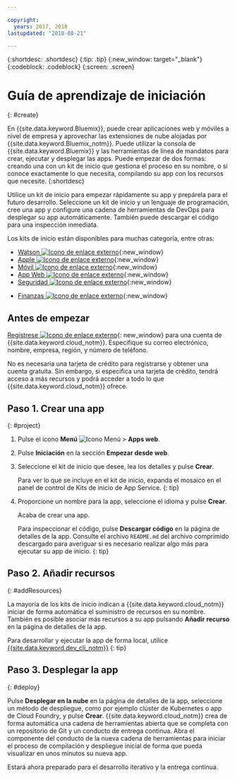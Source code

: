 ```yaml
---

copyright:
  years: 2017, 2018
lastupdated: "2018-08-21"

---
```


{:shortdesc: .shortdesc}
{:tip: .tip}
{:new_window: target="_blank"}
{:codeblock: .codeblock}
{:screen: .screen}

# Guía de aprendizaje de iniciación
{: #create}

En {{site.data.keyword.Bluemix}}, puede crear aplicaciones web y móviles a nivel de empresa y aprovechar las extensiones de nube alojadas por {{site.data.keyword.Bluemix_notm}}. Puede utilizar la consola de {{site.data.keyword.Bluemix}} y las herramientas de línea de mandatos para crear, ejecutar y desplegar las apps. Puede empezar de dos formas: creando una con un kit de inicio que gestiona el proceso en su nombre, o si conoce exactamente lo que necesita, compilando su app con los recursos que necesite.
{:shortdesc}

Utilice un kit de inicio para empezar rápidamente su app y prepárela para el futuro desarrollo. Seleccione un kit de inicio y un lenguaje de programación, cree una app y configure una cadena de herramientas de DevOps para desplegar su app automáticamente. También puede descargar el código para una inspección inmediata.

Los kits de inicio están disponibles para muchas categoría, entre otras:

* [Watson ![Icono de enlace externo](../icons/launch-glyph.svg "Icono de enlace externo")](https://console.bluemix.net/developer/watson/dashboard){:new_window}
* [Apple ![Icono de enlace externo](../icons/launch-glyph.svg "Icono de enlace externo")](https://console.bluemix.net/developer/appledevelopment/dashboard){:new_window}
* [Móvil ![Icono de enlace externo](../icons/launch-glyph.svg "Icono de enlace externo")](https://console.bluemix.net/developer/mobile/dashboard){:new_window}
* [App Web ![Icono de enlace externo](../icons/launch-glyph.svg "Icono de enlace externo")](https://console.bluemix.net/developer/appservice/dashboard){:new_window}
* [Seguridad ![Icono de enlace externo](../icons/launch-glyph.svg "Icono de enlace externo")](https://console.bluemix.net/developer/security/dashboard){:new_window}
<!--* [Watson Data Platform developer console](https://console.bluemix.net/developer/dataplatform)-->
* [Finanzas ![Icono de enlace externo](../icons/launch-glyph.svg "Icono de enlace externo")](https://console.bluemix.net/developer/finance/dashboard){:new_window}

## Antes de empezar

[Regístrese ![Icono de enlace externo](../icons/launch-glyph.svg "Icono de enlace externo")](https://console.bluemix.net){: new_window} para una cuenta de {{site.data.keyword.cloud_notm}}. Especifique su correo electrónico, nombre, empresa, región, y número de teléfono.

No es necesaria una tarjeta de crédito para registrarse y obtener una cuenta gratuita. Sin embargo, si especifica una tarjeta de crédito, tendrá acceso a más recursos y podrá acceder a todo lo que {{site.data.keyword.cloud_notm}} ofrece.

## Paso 1. Crear una app
{: #project}

1. Pulse el icono **Menú** ![Icono Menú](../icons/icon_hamburger.svg) > **Apps web**.

2. Pulse **Iniciación** en la sección **Empezar desde web**.

3. Seleccione el kit de inicio que desee, lea los detalles y pulse **Crear**.

   Para ver lo que se incluye en el kit de inicio, expanda el mosaico en el panel de control de Kits de inicio de App Service.
   {: tip}

4. Proporcione un nombre para la app, seleccione el idioma y pulse **Crear**.

   Acaba de crear una app.

   Para inspeccionar el código, pulse **Descargar código** en la página de detalles de la app. Consulte el archivo `README.md` del archivo comprimido descargado para averiguar si es necesario realizar algo más para ejecutar su app de inicio.
   {: tip}

## Paso 2. Añadir recursos
{: #addResources}

La mayoría de los kits de inicio indican a {{site.data.keyword.cloud_notm}} iniciar de forma automática el suministro de recursos en su nombre. También es posible asociar más recursos a su app pulsando **Añadir recurso** en la página de detalles de la app.

Para desarrollar y ejecutar la app de forma local, utilice [{{site.data.keyword.dev_cli_notm}}](../cli/idt/index.html)
{: tip}

## Paso 3. Desplegar la app
{: #deploy}

Pulse **Desplegar en la nube** en la página de detalles de la app, seleccione un método de despliegue, como por ejemplo clúster de Kubernetes o app de Cloud Foundry, y pulse **Crear**. {{site.data.keyword.cloud_notm}} crea de forma automática una cadena de herramientas abierta que se completa con un repositorio de Git y un conducto de entrega continua. Abra el componente del conducto de la nueva cadena de herramientas para iniciar el proceso de compilación y despliegue inicial de forma que pueda visualizar en unos minutos su nueva app.

Estará ahora preparado para el desarrollo iterativo y la entrega continua.
